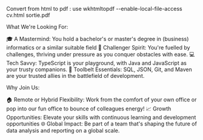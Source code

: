 Convert from html to pdf : use wkhtmltopdf --enable-local-file-access cv.html sortie.pdf



What We're Looking For:

🎓 A Mastermind: You hold a bachelor's or master's degree in (business) informatics or a similar suitable field
💪 Challenger Spirit: You're fuelled by challenges, thriving under pressure as you conquer obstacles with ease.
💻 Tech Savvy: TypeScript is your playground, with Java and JavaScript as your trusty companions.
🔧 Toolbelt Essentials: SQL, JSON, Git, and Maven are your trusted allies in the battlefield of development.




Why Join Us:

🏠 Remote or Hybrid Flexibility: Work from the comfort of your own office or pop into our fun office to bounce of colleagues energy!
📈 Growth Opportunities: Elevate your skills with continuous learning and development opportunities
🌐 Global Impact: Be part of a team that's shaping the future of data analysis and reporting on a global scale.
